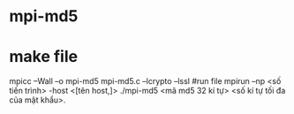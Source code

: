 # mpi-md5
# make file
mpicc –Wall –o mpi-md5 mpi-md5.c –lcrypto –lssl
#run file
mpirun –np <số tiến trình> -host <[tên host,]> ./mpi-md5 <mã md5 32 kí tự> <số kí tự tối đa của mật khẩu>.
